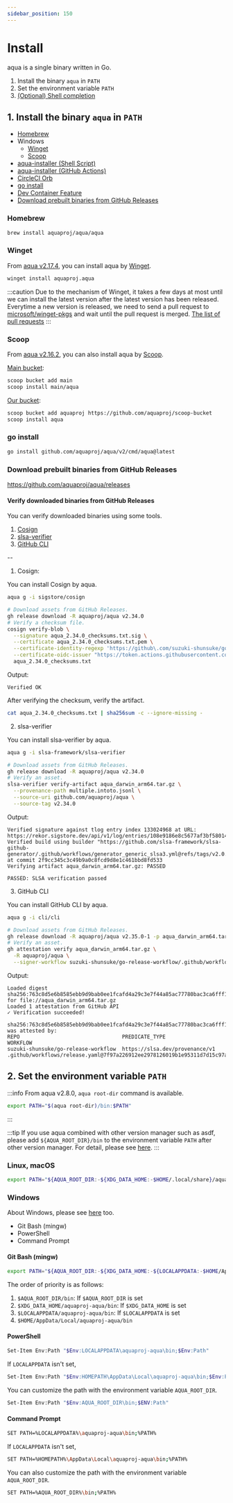 ```yaml
---
sidebar_position: 150
---
```


# Install

aqua is a single binary written in Go.

1. Install the binary `aqua` in `PATH`
1. Set the environment variable `PATH`
1. [(Optional) Shell completion](/docs/reference/config/shell-completion)

## 1. Install the binary `aqua` in `PATH`

- [Homebrew](#homebrew)
- Windows
  - [Winget](#winget)
  - [Scoop](#scoop)
- [aqua-installer (Shell Script)](/docs/products/aqua-installer#shell-script)
- [aqua-installer (GitHub Actions)](/docs/products/aqua-installer#github-actions)
- [CircleCI Orb](/docs/products/circleci-orb-aqua)
- [go install](#go-install)
- [Dev Container Feature](https://github.com/aquaproj/devcontainer-features/tree/main/src/aqua-installer)
- [Download prebuilt binaries from GitHub Releases](#download-prebuilt-binaries-from-github-releases)

### Homebrew

```sh
brew install aquaproj/aqua/aqua
```

### Winget

From [aqua v2.17.4](https://github.com/aquaproj/aqua/releases/tag/v2.17.4), you can install aqua by [Winget](https://learn.microsoft.com/en-us/windows/package-manager/winget/).

```sh
winget install aquaproj.aqua
```

:::caution
Due to the mechanism of Winget, it takes a few days at most until we can install the latest version after the latest version has been released.
Everytime a new version is released, we need to send a pull request to [microsoft/winget-pkgs](https://github.com/microsoft/winget-pkgs) and wait until the pull request is merged.
[The list of pull requests](https://github.com/microsoft/winget-pkgs/pulls?q=is%3Aopen+is%3Apr+author%3Asuzuki-shunsuke+aquaproj.aqua+in%3Atitle)
:::

### Scoop

From [aqua v2.16.2](https://github.com/aquaproj/aqua/releases/tag/v2.16.2), you can also install aqua by [Scoop](https://scoop.sh/).

[Main bucket](https://github.com/ScoopInstaller/Main):

```sh
scoop bucket add main
scoop install main/aqua
```

[Our bucket](https://github.com/aquaproj/scoop-bucket):

```sh
scoop bucket add aquaproj https://github.com/aquaproj/scoop-bucket
scoop install aqua
```

### go install

```sh
go install github.com/aquaproj/aqua/v2/cmd/aqua@latest
```

### Download prebuilt binaries from GitHub Releases

https://github.com/aquaproj/aqua/releases

#### Verify downloaded binaries from GitHub Releases

You can verify downloaded binaries using some tools.

1. [Cosign](https://github.com/sigstore/cosign)
1. [slsa-verifier](https://github.com/slsa-framework/slsa-verifier)
1. [GitHub CLI](https://cli.github.com/)

--

1. Cosign:

You can install Cosign by aqua.

```sh
aqua g -i sigstore/cosign
```

```sh
# Download assets from GitHub Releases.
gh release download -R aquaproj/aqua v2.34.0
# Verify a checksum file.
cosign verify-blob \
  --signature aqua_2.34.0_checksums.txt.sig \
  --certificate aqua_2.34.0_checksums.txt.pem \
  --certificate-identity-regexp 'https://github\.com/suzuki-shunsuke/go-release-workflow/\.github/workflows/release\.yaml@.*' \
  --certificate-oidc-issuer "https://token.actions.githubusercontent.com" \
  aqua_2.34.0_checksums.txt
```

Output:

```
Verified OK
```

After verifying the checksum, verify the artifact.

```sh
cat aqua_2.34.0_checksums.txt | sha256sum -c --ignore-missing -
```

2. slsa-verifier

You can install slsa-verifier by aqua.

```sh
aqua g -i slsa-framework/slsa-verifier
```

```sh
# Download assets from GitHub Releases.
gh release download -R aquaproj/aqua v2.34.0
# Verify an asset.
slsa-verifier verify-artifact aqua_darwin_arm64.tar.gz \
  --provenance-path multiple.intoto.jsonl \
  --source-uri github.com/aquaproj/aqua \
  --source-tag v2.34.0
```

Output:

```
Verified signature against tlog entry index 133024968 at URL: https://rekor.sigstore.dev/api/v1/log/entries/108e9186e8c5677af3bf58014b72ab1571f566855d27109b70403a96394003283d540765fc0e2c20
Verified build using builder "https://github.com/slsa-framework/slsa-github-generator/.github/workflows/generator_generic_slsa3.yml@refs/tags/v2.0.0" at commit 2f9cc345c3c49b9a0c8fcd9d8e1c461bbd8fd533
Verifying artifact aqua_darwin_arm64.tar.gz: PASSED

PASSED: SLSA verification passed
```

3. GitHub CLI

You can install GitHub CLI by aqua.

```sh
aqua g -i cli/cli
```

```sh
# Download assets from GitHub Releases.
gh release download -R aquaproj/aqua v2.35.0-1 -p aqua_darwin_arm64.tar.gz
# Verify an asset.
gh attestation verify aqua_darwin_arm64.tar.gz \
  -R aquaproj/aqua \
  --signer-workflow suzuki-shunsuke/go-release-workflow/.github/workflows/release.yaml
```

Output:

```
Loaded digest sha256:763c8d5e6b8585ebb9d9bab0ee1fcafd4a29c3e7f44a85ac77780bac3ca6fff1 for file://aqua_darwin_arm64.tar.gz
Loaded 1 attestation from GitHub API
✓ Verification succeeded!

sha256:763c8d5e6b8585ebb9d9bab0ee1fcafd4a29c3e7f44a85ac77780bac3ca6fff1 was attested by:
REPO                                 PREDICATE_TYPE                  WORKFLOW                                                               
suzuki-shunsuke/go-release-workflow  https://slsa.dev/provenance/v1  .github/workflows/release.yaml@7f97a226912ee2978126019b1e95311d7d15c97a
```

## 2. Set the environment variable `PATH`

:::info
From aqua v2.8.0, `aqua root-dir` command is available.

```bash
export PATH="$(aqua root-dir)/bin:$PATH"
```
:::

:::tip
If you use aqua combined with other version manager such as asdf,
please add `${AQUA_ROOT_DIR}/bin` to the environment variable `PATH` after other version manager.
For detail, please see [here](/docs/reference/use-aqua-with-other-tools).
:::

### Linux, macOS

```sh
export PATH="${AQUA_ROOT_DIR:-${XDG_DATA_HOME:-$HOME/.local/share}/aquaproj-aqua}/bin:$PATH"
```

### Windows

About Windows, please see [here](/docs/reference/windows-support) too.

- Git Bash (mingw)
- PowerShell
- Command Prompt

#### Git Bash (mingw)

```sh
export PATH="${AQUA_ROOT_DIR:-${XDG_DATA_HOME:-${LOCALAPPDATA:-$HOME/AppData/Local}}/aquaproj-aqua}/bin:$PATH"
```

The order of priority is as follows:

1. `$AQUA_ROOT_DIR/bin`: If `$AQUA_ROOT_DIR` is set
1. `$XDG_DATA_HOME/aquaproj-aqua/bin`: If `$XDG_DATA_HOME` is set
1. `$LOCALAPPDATA/aquaproj-aqua/bin`: If `$LOCALAPPDATA` is set
1. `$HOME/AppData/Local/aquaproj-aqua/bin`

#### PowerShell

```sh
Set-Item Env:Path "$Env:LOCALAPPDATA\aquaproj-aqua\bin;$Env:Path"
```

If `LOCALAPPDATA` isn't set,

```sh
Set-Item Env:Path "$Env:HOMEPATH\AppData\Local\aquaproj-aqua\bin;$Env:Path"
```

You can customize the path with the environment variable `AQUA_ROOT_DIR`.

```sh
Set-Item Env:Path "$Env:AQUA_ROOT_DIR\bin;$ENV:Path"
```

#### Command Prompt

```sh
SET PATH=%LOCALAPPDATA%\aquaproj-aqua\bin;%PATH%
```

If `LOCALAPPDATA` isn't set,

```sh
SET PATH=%HOMEPATH%\AppData\Local\aquaproj-aqua\bin;%PATH%
```

You can also customize the path with the environment variable `AQUA_ROOT_DIR`.

```sh
SET PATH=%AQUA_ROOT_DIR%\bin;%PATH%
```
